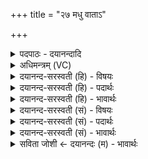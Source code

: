 +++
title = "२७ मधु वाताऽ"

+++
<details><summary>पदपाठः - दयानन्दादि</summary>

मधु॑। वाताः॑। ऋ॒ता॒य॒ते। ऋ॒त॒य॒त इत्यृ॑तऽय॒ते। मधु॑। क्ष॒र॒न्ति॒। सिन्ध॑वः। माध्वीः॑। नः॒। स॒न्तु॒। ओष॑धीः। २७।
</details>

<details><summary>अधिमन्त्रम् (VC)</summary>

- विश्वेदेवा देवताः
- गोतम ऋषिः
- निचृद्गायत्री
- षड्जः
</details>

<details><summary>दयानन्द-सरस्वती (हि) - विषयः</summary>

आगे के मन्त्र में वसन्त ऋतु के अन्य गुणों का वर्णन किया है ॥
</details>

<details><summary>दयानन्द-सरस्वती (हि) - पदार्थः</summary>

पदार्थान्वयभाषाः -  हे मनुष्यो ! जैसे वसन्त ऋतु में (नः) हम लोगों के लिये (वातः) वायु (मधु) मधुरता के साथ (ऋतायते) जल के समान चलते हैं, (सिन्धवः) नदियाँ वा समुद्र (मधु) कोमलतापूर्वक (क्षरन्ति) वर्षते हैं और (ओषधीः) ओषधियाँ (माध्वीः) मधुर रस के गुणों से युक्त (सन्तु) होवें, वैसा प्रयत्न हम किया करें ॥२७ ॥
</details>

<details><summary>दयानन्द-सरस्वती (हि) - भावार्थः</summary>

भावार्थभाषाः -  इस मन्त्र में वाचकलुप्तोपमालङ्कार है। जब वसन्त ऋतु आता है, तब पुष्प आदि के सुगन्धों से युक्त वायु आदि पदार्थ होते हैं, उस ऋतु में घूमना-डोलना पथ्य होता है, ऐसा निश्चित जानना चाहिये ॥२७ ॥
</details>

<details><summary>दयानन्द-सरस्वती (सं) - विषयः</summary>

अथ वसन्तर्तोर्गुणान्तरानाह ॥
</details>

<details><summary>दयानन्द-सरस्वती (सं) - पदार्थः</summary>

पदार्थान्वयभाषाः -  हे मनुष्याः ! यथा वाता वसन्ते नो मधु ऋतायते सिन्धवो मधु क्षरन्ति ओषधीर्नो माध्वीः सन्तु, तथा वयमनुतिष्ठेम ॥२७ ॥
</details>

<details><summary>दयानन्द-सरस्वती (सं) - भावार्थः</summary>

भावार्थभाषाः -  अत्र वाचकलुप्तोपमालङ्कारः। यदा वसन्त आगच्छति, तदा पुष्पादिसुगन्धयुक्ता वाय्वादयः पदार्था भवन्ति, तस्मिन् भ्रमणं पथ्यं वर्त्तत इति वेद्यम् ॥२७ ॥
</details>

<details><summary>सविता जोशी ← दयानन्दः (म) - भावार्थः</summary>

भावार्थभाषाः -  या मंत्रात वाचकलुप्तोपमालंकार आहे. जेव्हा वसंत ऋतू येतो तेव्हा वायू फुलांच्या सुगंधानी युक्त होतो तेव्हा त्या ऋतूमध्ये हिंडणे-फिरणे आरोग्य वर्धक असते हे निश्चित जाणा.
</details>